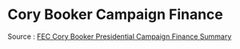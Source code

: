 # Cory Booker Campaign Finance
Source : [FEC Cory Booker Presidential Campaign Finance Summary](https://www.fec.gov/data/candidate/P00009795/)
